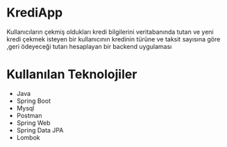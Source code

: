 # KrediApp
Kullanıcıların çekmiş oldukları kredi bilgilerini veritabanında tutan ve yeni kredi çekmek isteyen bir kullanıcının kredinin türüne ve taksit sayısına göre ,geri ödeyeceği tutarı hesaplayan bir backend uygulaması

# Kullanılan Teknolojiler
* Java
* Spring Boot
* Mysql
* Postman
* Spring Web
* Spring Data JPA
* Lombok
  
